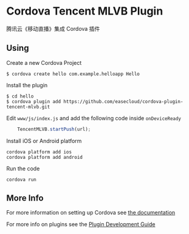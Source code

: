# Cordova Tencent MLVB Plugin

腾讯云《移动直播》集成 Cordova 插件

## Using

Create a new Cordova Project

    $ cordova create hello com.example.helloapp Hello
    
Install the plugin

    $ cd hello
    $ cordova plugin add https://github.com/easecloud/cordova-plugin-tencent-mlvb.git
    

Edit `www/js/index.js` and add the following code inside `onDeviceReady`

```js
    TencentMLVB.startPush(url);
```

Install iOS or Android platform

    cordova platform add ios
    cordova platform add android
    
Run the code

    cordova run 

## More Info

For more information on setting up Cordova see [the documentation](http://cordova.apache.org/docs/en/latest/guide/cli/index.html)

For more info on plugins see the [Plugin Development Guide](http://cordova.apache.org/docs/en/latest/guide/hybrid/plugins/index.html)
